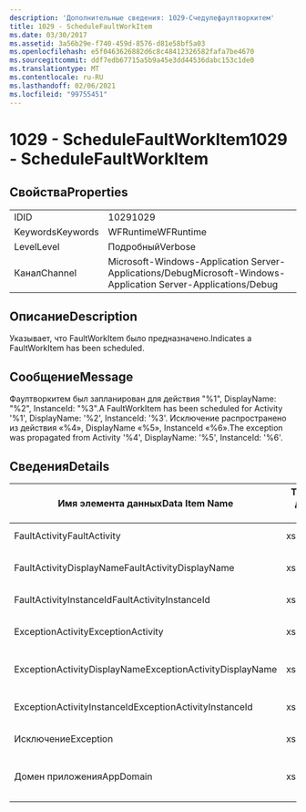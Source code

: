 ```yaml
---
description: 'Дополнительные сведения: 1029-Счедулефаултворкитем'
title: 1029 - ScheduleFaultWorkItem
ms.date: 03/30/2017
ms.assetid: 3a56b29e-f740-459d-8576-d81e58bf5a03
ms.openlocfilehash: e5f0463626882d6c8c48412326582fafa7be4670
ms.sourcegitcommit: ddf7edb67715a5b9a45e3dd44536dabc153c1de0
ms.translationtype: MT
ms.contentlocale: ru-RU
ms.lasthandoff: 02/06/2021
ms.locfileid: "99755451"
---
```

# <a name="1029---schedulefaultworkitem"></a><span data-ttu-id="9aabb-103">1029 - ScheduleFaultWorkItem</span><span class="sxs-lookup"><span data-stu-id="9aabb-103">1029 - ScheduleFaultWorkItem</span></span>

## <a name="properties"></a><span data-ttu-id="9aabb-104">Свойства</span><span class="sxs-lookup"><span data-stu-id="9aabb-104">Properties</span></span>  
  
|||  
|-|-|  
|<span data-ttu-id="9aabb-105">ID</span><span class="sxs-lookup"><span data-stu-id="9aabb-105">ID</span></span>|<span data-ttu-id="9aabb-106">1029</span><span class="sxs-lookup"><span data-stu-id="9aabb-106">1029</span></span>|  
|<span data-ttu-id="9aabb-107">Keywords</span><span class="sxs-lookup"><span data-stu-id="9aabb-107">Keywords</span></span>|<span data-ttu-id="9aabb-108">WFRuntime</span><span class="sxs-lookup"><span data-stu-id="9aabb-108">WFRuntime</span></span>|  
|<span data-ttu-id="9aabb-109">Level</span><span class="sxs-lookup"><span data-stu-id="9aabb-109">Level</span></span>|<span data-ttu-id="9aabb-110">Подробный</span><span class="sxs-lookup"><span data-stu-id="9aabb-110">Verbose</span></span>|  
|<span data-ttu-id="9aabb-111">Канал</span><span class="sxs-lookup"><span data-stu-id="9aabb-111">Channel</span></span>|<span data-ttu-id="9aabb-112">Microsoft-Windows-Application Server-Applications/Debug</span><span class="sxs-lookup"><span data-stu-id="9aabb-112">Microsoft-Windows-Application Server-Applications/Debug</span></span>|  
  
## <a name="description"></a><span data-ttu-id="9aabb-113">Описание</span><span class="sxs-lookup"><span data-stu-id="9aabb-113">Description</span></span>  

 <span data-ttu-id="9aabb-114">Указывает, что FaultWorkItem было предназначено.</span><span class="sxs-lookup"><span data-stu-id="9aabb-114">Indicates a FaultWorkItem has been scheduled.</span></span>  
  
## <a name="message"></a><span data-ttu-id="9aabb-115">Сообщение</span><span class="sxs-lookup"><span data-stu-id="9aabb-115">Message</span></span>  

 <span data-ttu-id="9aabb-116">Фаултворкитем был запланирован для действия "%1", DisplayName: "%2", InstanceId: "%3".</span><span class="sxs-lookup"><span data-stu-id="9aabb-116">A FaultWorkItem has been scheduled for Activity '%1', DisplayName: '%2', InstanceId: '%3'.</span></span>  <span data-ttu-id="9aabb-117">Исключение распространено из действия «%4», DisplayName «%5», InstanceId «%6».</span><span class="sxs-lookup"><span data-stu-id="9aabb-117">The exception was propagated from Activity '%4', DisplayName: '%5', InstanceId: '%6'.</span></span>  
  
## <a name="details"></a><span data-ttu-id="9aabb-118">Сведения</span><span class="sxs-lookup"><span data-stu-id="9aabb-118">Details</span></span>  
  
|<span data-ttu-id="9aabb-119">Имя элемента данных</span><span class="sxs-lookup"><span data-stu-id="9aabb-119">Data Item Name</span></span>|<span data-ttu-id="9aabb-120">Тип элемента данных</span><span class="sxs-lookup"><span data-stu-id="9aabb-120">Data Item Type</span></span>|<span data-ttu-id="9aabb-121">Описание</span><span class="sxs-lookup"><span data-stu-id="9aabb-121">Description</span></span>|  
|--------------------|--------------------|-----------------|  
|<span data-ttu-id="9aabb-122">FaultActivity</span><span class="sxs-lookup"><span data-stu-id="9aabb-122">FaultActivity</span></span>|<span data-ttu-id="9aabb-123">xs:string</span><span class="sxs-lookup"><span data-stu-id="9aabb-123">xs:string</span></span>|<span data-ttu-id="9aabb-124">Имя типа действия с ошибкой.</span><span class="sxs-lookup"><span data-stu-id="9aabb-124">The type name of the fault activity.</span></span>|  
|<span data-ttu-id="9aabb-125">FaultActivityDisplayName</span><span class="sxs-lookup"><span data-stu-id="9aabb-125">FaultActivityDisplayName</span></span>|<span data-ttu-id="9aabb-126">xs:string</span><span class="sxs-lookup"><span data-stu-id="9aabb-126">xs:string</span></span>|<span data-ttu-id="9aabb-127">Отображаемое имя действия с ошибкой.</span><span class="sxs-lookup"><span data-stu-id="9aabb-127">The display name of the fault activity.</span></span>|  
|<span data-ttu-id="9aabb-128">FaultActivityInstanceId</span><span class="sxs-lookup"><span data-stu-id="9aabb-128">FaultActivityInstanceId</span></span>|<span data-ttu-id="9aabb-129">xs:string</span><span class="sxs-lookup"><span data-stu-id="9aabb-129">xs:string</span></span>|<span data-ttu-id="9aabb-130">Идентификатор экземпляра действия с ошибкой.</span><span class="sxs-lookup"><span data-stu-id="9aabb-130">The instance id of the fault activity.</span></span>|  
|<span data-ttu-id="9aabb-131">ExceptionActivity</span><span class="sxs-lookup"><span data-stu-id="9aabb-131">ExceptionActivity</span></span>|<span data-ttu-id="9aabb-132">xs:string</span><span class="sxs-lookup"><span data-stu-id="9aabb-132">xs:string</span></span>|<span data-ttu-id="9aabb-133">Имя типа действия, вызвавшего исключение.</span><span class="sxs-lookup"><span data-stu-id="9aabb-133">The type name of the activity that threw the exception.</span></span>|  
|<span data-ttu-id="9aabb-134">ExceptionActivityDisplayName</span><span class="sxs-lookup"><span data-stu-id="9aabb-134">ExceptionActivityDisplayName</span></span>|<span data-ttu-id="9aabb-135">xs:string</span><span class="sxs-lookup"><span data-stu-id="9aabb-135">xs:string</span></span>|<span data-ttu-id="9aabb-136">Отображаемое имя действия, вызвавшего исключение.</span><span class="sxs-lookup"><span data-stu-id="9aabb-136">The display name of the activity that threw the exception.</span></span>|  
|<span data-ttu-id="9aabb-137">ExceptionActivityInstanceId</span><span class="sxs-lookup"><span data-stu-id="9aabb-137">ExceptionActivityInstanceId</span></span>|<span data-ttu-id="9aabb-138">xs:string</span><span class="sxs-lookup"><span data-stu-id="9aabb-138">xs:string</span></span>|<span data-ttu-id="9aabb-139">Идентификатор экземпляра действия, вызвавшего исключение.</span><span class="sxs-lookup"><span data-stu-id="9aabb-139">The instance id of the activity that threw the exception.</span></span>|  
|<span data-ttu-id="9aabb-140">Исключение</span><span class="sxs-lookup"><span data-stu-id="9aabb-140">Exception</span></span>|<span data-ttu-id="9aabb-141">xs:string</span><span class="sxs-lookup"><span data-stu-id="9aabb-141">xs:string</span></span>|<span data-ttu-id="9aabb-142">Сведения об исключении</span><span class="sxs-lookup"><span data-stu-id="9aabb-142">The exception details for the exception</span></span>|  
|<span data-ttu-id="9aabb-143">Домен приложения</span><span class="sxs-lookup"><span data-stu-id="9aabb-143">AppDomain</span></span>|<span data-ttu-id="9aabb-144">xs:string</span><span class="sxs-lookup"><span data-stu-id="9aabb-144">xs:string</span></span>|<span data-ttu-id="9aabb-145">Строка, возвращаемая AppDomain.CurrentDomain.FriendlyName.</span><span class="sxs-lookup"><span data-stu-id="9aabb-145">The string returned by AppDomain.CurrentDomain.FriendlyName.</span></span>|
